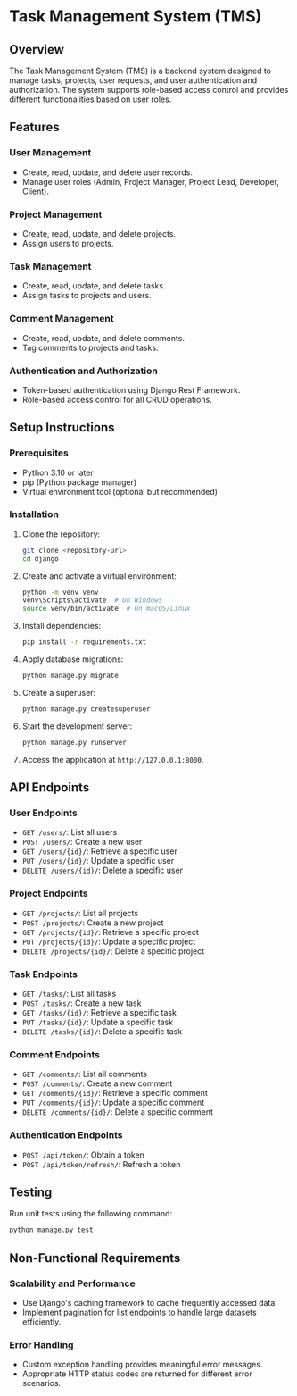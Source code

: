 # Task Management System (TMS)

## Overview
The Task Management System (TMS) is a backend system designed to manage tasks, projects, user requests, and user authentication and authorization. The system supports role-based access control and provides different functionalities based on user roles.

## Features

### User Management
- Create, read, update, and delete user records.
- Manage user roles (Admin, Project Manager, Project Lead, Developer, Client).

### Project Management
- Create, read, update, and delete projects.
- Assign users to projects.

### Task Management
- Create, read, update, and delete tasks.
- Assign tasks to projects and users.

### Comment Management
- Create, read, update, and delete comments.
- Tag comments to projects and tasks.

### Authentication and Authorization
- Token-based authentication using Django Rest Framework.
- Role-based access control for all CRUD operations.

## Setup Instructions

### Prerequisites
- Python 3.10 or later
- pip (Python package manager)
- Virtual environment tool (optional but recommended)

### Installation
1. Clone the repository:
   ```bash
   git clone <repository-url>
   cd django
   ```

2. Create and activate a virtual environment:
   ```bash
   python -m venv venv
   venv\Scripts\activate  # On Windows
   source venv/bin/activate  # On macOS/Linux
   ```

3. Install dependencies:
   ```bash
   pip install -r requirements.txt
   ```

4. Apply database migrations:
   ```bash
   python manage.py migrate
   ```

5. Create a superuser:
   ```bash
   python manage.py createsuperuser
   ```

6. Start the development server:
   ```bash
   python manage.py runserver
   ```

7. Access the application at `http://127.0.0.1:8000`.

## API Endpoints

### User Endpoints
- `GET /users/`: List all users
- `POST /users/`: Create a new user
- `GET /users/{id}/`: Retrieve a specific user
- `PUT /users/{id}/`: Update a specific user
- `DELETE /users/{id}/`: Delete a specific user

### Project Endpoints
- `GET /projects/`: List all projects
- `POST /projects/`: Create a new project
- `GET /projects/{id}/`: Retrieve a specific project
- `PUT /projects/{id}/`: Update a specific project
- `DELETE /projects/{id}/`: Delete a specific project

### Task Endpoints
- `GET /tasks/`: List all tasks
- `POST /tasks/`: Create a new task
- `GET /tasks/{id}/`: Retrieve a specific task
- `PUT /tasks/{id}/`: Update a specific task
- `DELETE /tasks/{id}/`: Delete a specific task

### Comment Endpoints
- `GET /comments/`: List all comments
- `POST /comments/`: Create a new comment
- `GET /comments/{id}/`: Retrieve a specific comment
- `PUT /comments/{id}/`: Update a specific comment
- `DELETE /comments/{id}/`: Delete a specific comment

### Authentication Endpoints
- `POST /api/token/`: Obtain a token
- `POST /api/token/refresh/`: Refresh a token

## Testing
Run unit tests using the following command:
```bash
python manage.py test
```

## Non-Functional Requirements

### Scalability and Performance
- Use Django's caching framework to cache frequently accessed data.
- Implement pagination for list endpoints to handle large datasets efficiently.

### Error Handling
- Custom exception handling provides meaningful error messages.
- Appropriate HTTP status codes are returned for different error scenarios.

